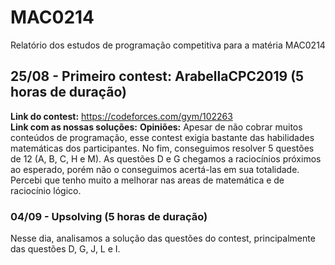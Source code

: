 # MAC0214
Relatório dos estudos de programação competitiva para a matéria MAC0214

## 25/08 - Primeiro contest: ArabellaCPC2019 (5 horas de duração)
**Link do contest:** https://codeforces.com/gym/102263 \
**Link com as nossas soluções:** 
**Opiniões:** Apesar de não cobrar muitos conteúdos de programação, esse contest exigia bastante das habilidades matemáticas dos participantes. No fim, conseguimos resolver 5 questões de 12 (A, B, C, H e M). As questões D e G chegamos a raciocínios próximos ao esperado, porém não o conseguimos acertá-las em sua totalidade. Percebi que tenho muito a melhorar nas areas de matemática e de raciocínio lógico.
### 04/09 - Upsolving (5 horas de duração)
Nesse dia, analisamos a solução das questões do contest, principalmente das questões D, G, J, L e I.
